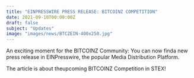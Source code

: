 ```yaml
---
title: "EINPRESSWIRE PRESS RELEASE: BITCOINZ COMPETITION"
date: 2021-09-10T00:00:00Z
draft: false
subject: "Updates"
image: "images/news/BTCZEIN-400x250.jpg"
---
```


An exciting moment for the BITCOINZ Community: You can now finda new press release in EINPresswire, the popular Media Distribution Platform.

The article is about theupcoming BITCOINZ Competition in STEX!
